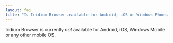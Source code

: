 ```yaml
---
layout: faq
title: "Is Iridium Browser available for Android, iOS or Windows Phone/Mobile?"
---
```


Iridium Browser is currently *not* available for Android, iOS, Windows Mobile or any other mobile OS.
